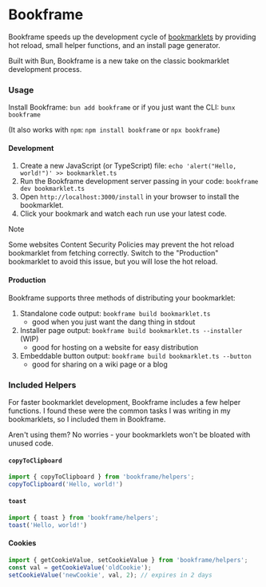 # Bookframe

Bookframe speeds up the development cycle of [bookmarklets](https://wikipedia.org/wiki/Bookmarklet) by providing hot reload, small helper functions, and an install page generator.

Built with Bun, Bookframe is a new take on the classic bookmarklet development process.

### Usage

Install Bookframe: `bun add bookframe` or if you just want the CLI: `bunx bookframe`

(It also works with `npm`: `npm install bookframe` or `npx bookframe`)

#### Development

1. Create a new JavaScript (or TypeScript) file: `echo 'alert("Hello, world!")' >> bookmarklet.ts`
2. Run the Bookframe development server passing in your code: `bookframe dev bookmarklet.ts`
3. Open `http://localhost:3000/install` in your browser to install the bookmarklet.
4. Click your bookmark and watch each run use your latest code.

> [!NOTE]
> Some websites Content Security Policies may prevent the hot reload bookmarklet from fetching correctly. Switch to the "Production" bookmarklet to avoid this issue, but you will lose the hot reload.

#### Production

Bookframe supports three methods of distributing your bookmarklet:

1. Standalone code output: `bookframe build bookmarklet.ts`
    * good when you just want the dang thing in stdout
2. Installer page output: `bookframe build bookmarklet.ts --installer` (WIP)
    * good for hosting on a website for easy distribution
3. Embeddable button output: `bookframe build bookmarklet.ts --button`
    * good for sharing on a wiki page or a blog

### Included Helpers

For faster bookmarklet development, Bookframe includes a few helper functions.
I found these were the common tasks I was writing in my bookmarklets, so I included them in Bookframe.

Aren't using them? No worries - your bookmarklets won't be bloated with unused code.

#### `copyToClipboard`

```typescript
import { copyToClipboard } from 'bookframe/helpers';
copyToClipboard('Hello, world!')
```

#### `toast`

```typescript
import { toast } from 'bookframe/helpers';
toast('Hello, world!')
```

#### Cookies

```typescript
import { getCookieValue, setCookieValue } from 'bookframe/helpers';
const val = getCookieValue('oldCookie');
setCookieValue('newCookie', val, 2); // expires in 2 days
```
